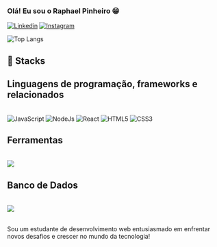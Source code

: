 
### Olá! Eu sou o Raphael Pinheiro 😁

[![Linkedin](https://img.shields.io/badge/LinkedIn-0077B5?style=for-the-badge&logo=linkedin&logoColor=white)](https://www.linkedin.com/in/raphael-pinheiro-a26733179/)
[![Instagram](https://img.shields.io/badge/Instagram-E4405F?style=for-the-badge&logo=instagram&logoColor=white)](https://www.instagram.com/raphaelpinheiro_/)

![Top Langs](https://github-readme-stats.vercel.app/api/top-langs/?username=raphafreitas007&layout=compact)

## 📌 Stacks

## Linguagens de programação, frameworks e relacionados

<div style="display: inline_block"><br/>
    <img aling="center" alt="JavaScript" src="https://img.shields.io/badge/JavaScript-F7DF1E?style=for-the-badge&logo=javascript&logoColor=black">
    <img aling="center" alt="NodeJs" src="https://img.shields.io/badge/Node.js-43853D?style=for-the-badge&logo=node.js&logoColor=white">
    <img aling="center" alt="React" src="https://img.shields.io/badge/React-20232A?style=for-the-badge&logo=react&logoColor=61DAFB">
    <img aling="center" alt="HTML5" src="https://img.shields.io/badge/HTML-239120?style=for-the-badge&logo=html5&logoColor=white">
    <img aling="center" alt="CSS3" src="https://img.shields.io/badge/CSS-239120?&style=for-the-badge&logo=css3&logoColor=white">
</div>

## Ferramentas
 
<div style="display: inline_block"><br/>
    <img aling= "center" atl="Visual Studio Code" src="https://img.shields.io/badge/Visual_Studio_Code-0078D4?style=for-the-badge&logo=visual%20studio%20code&logoColor=white">
</div>

## Banco de Dados

<div style="display: inline_block"><br/>
    <img aling= "center" atl="PostgreSQL" src="https://img.shields.io/badge/PostgreSQL-316192?style=for-the-badge&logo=postgresql&logoColor=white">
</div><br/>

Sou um estudante de desenvolvimento web entusiasmado em enfrentar novos desafios e crescer no mundo da tecnologia!
